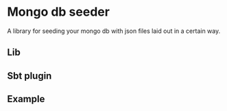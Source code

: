 # Mongo db seeder
A library for seeding your mongo db with json files laid out in a certain way.

## Lib

## Sbt plugin

## Example

